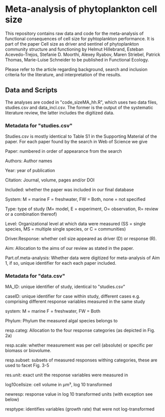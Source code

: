 # Meta-analysis of phytoplankton cell size 

This repository contains raw data and code for the meta-analysis of functional consequences of cell size for pyhtoplankton performance. It is part of the paper
Cell size as driver and sentinel of phytoplankton community structure and functioning
by 
Helmut Hillebrand, Esteban Acevedo-Trejos, Stefanie D. Moorthi, Alexey Ryabov, Maren Striebel, Patrick Thomas, Marie-Luise Schneider
to be published in Functional Ecology.

Please refer to the article regarding background, search and inclusion criteria for the literature, and interpretation of the results.

## Data and Scripts

The analyses are coded in "code_sizeMA_hh.R", which uses two data files, studies.csv and data_incl.csv. The former is the output of the systematic literature review, the latter includes the digitized data. 

### Metadata for "studies.csv"

Studies.csv is mostly identical to Table S1 in the Supporting Material of the paper. For each paper found by the search in Web of Science we give 

Paper: numbered in order of appearance from the search 

Authors: Author names

Year: year of publication

Citation: Journal, volume, pages and/or DOI

Included: whether the paper was included in our final database

System: M = marine F = freshwater, FW = Both, none = not specified

Type: type of study (M= model, E = experiment, O= observation, R= review or a combination thereof)

Level: Organizational level at which data were measured (SS = single species, MS = multiple single species, or C = communities)

Driver.Response: whether cell size appeared as driver (D) or response (R). 

Aim: Allocation to the aims of our review as stated in the paper.

Part.of.meta-analysis: Whether data were digitized for meta-analysis of Aim 1, if so, unique identifier for each each paper included. 

### Metadata for "data.csv"

MA_ID: unique identifier of study, identical to "studies.csv"

caseID: unique identifier for case within study, different cases e.g. comprising different response variables measured in the same study

system: M = marine F = freshwater, FW = Both

Phylum: Phylum the measured algal species belongs to

resp.categ: Allocation to the four response categories (as depicted in Fig. 2a) 

resp.scale: whether measurement was per cell (absolute) or specific per biomass or biovolume. 

resp.subset: subsets of measured responses withing categories, these are used to facet Fig. 3-5

res.unit: exact unit the response variables were measured in

log10cellsize: cell volume in µm³, log 10 transformed

newresp: response value in log 10 transformed units (with exception see below)

resptype: identifies variables (growth rate) that were not log-transformed
